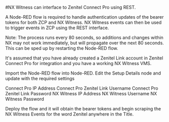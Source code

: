 #NX Witness can interface to Zenitel Connect Pro using REST.

A Node-RED flow is required to handle authentication updates of the bearer tokens for both ZCP and NX Witness.
NX Witness events can then be used to trigger events in ZCP using the REST interface.

Note: The process runs every 80 seconds, so additions and changes within NX may not work immediately, but will propagate over the next 80 seconds.
This can be sped up by restarting the Node-RED flow.

It's assumed that you have already created a Zenitel Link account in Zenitel Connect Pro for integration and you have a working NX Witness VMS.

Import the Node-RED flow into Node-RED. Edit the Setup Details node and update with the required settings

Connect Pro IP Address
Connect Pro Zenitel Link Username
Connect Pro Zenitel Link Password
NX Witness IP Address
NX Witness Username
NX Witness Password

Deploy the flow and it will obtain the bearer tokens and begin scraping the NX Witness Events for the word Zenitel anywhere in the Title.
